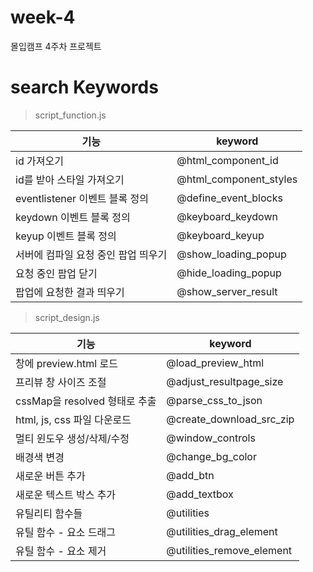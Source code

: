 # week-4
몰입캠프 4주차 프로젝트


# search Keywords

> script_function.js

| 기능 | keyword |
| --- | ------- |
| id 가져오기 | @html_component_id |
| id를 받아 스타일 가져오기 | @html_component_styles |
| eventlistener 이벤트 블록 정의 | @define_event_blocks |
| keydown 이벤트 블록 정의 | @keyboard_keydown|
| keyup 이벤트 블록 정의 | @keyboard_keyup |
| 서버에 컴파일 요청 중인 팝업 띄우기 | @show_loading_popup |
| 요청 중인 팝업 닫기 | @hide_loading_popup |
| 팝업에 요청한 결과 띄우기 | @show_server_result |

> script_design.js

| 기능 | keyword |
| --- | ------- |
| 창에 preview.html 로드 | @load_preview_html |
| 프리뷰 창 사이즈 조절 | @adjust_resultpage_size |
| cssMap을 resolved 형태로 추출 | @parse_css_to_json |
| html, js, css 파일 다운로드 | @create_download_src_zip |
| 멀티 윈도우 생성/삭제/수정 | @window_controls |
| 배경색 변경 | @change_bg_color |
| 새로운 버튼 추가 | @add_btn |
| 새로운 텍스트 박스 추가| @add_textbox |
| 유틸리티 함수들 | @utilities |
| 유틸 함수 - 요소 드래그 | @utilities_drag_element |
| 유틸 함수 - 요소 제거 | @utilities_remove_element |